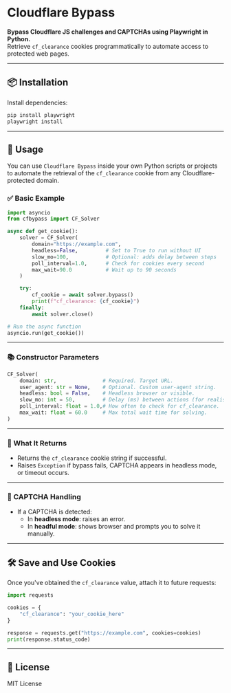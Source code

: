 # Cloudflare Bypass

**Bypass Cloudflare JS challenges and CAPTCHAs using Playwright in Python.**  
Retrieve `cf_clearance` cookies programmatically to automate access to protected web pages.

---

## 📦 Installation

Install dependencies:

```bash
pip install playwright
playwright install
```

---

## 🔧 Usage

You can use `Cloudflare Bypass` inside your own Python scripts or projects to automate the retrieval of the `cf_clearance` cookie from any Cloudflare-protected domain.

### ✅ Basic Example

```python
import asyncio
from cfbypass import CF_Solver

async def get_cookie():
    solver = CF_Solver(
        domain="https://example.com",
        headless=False,         # Set to True to run without UI
        slow_mo=100,            # Optional: adds delay between steps
        poll_interval=1.0,      # Check for cookies every second
        max_wait=90.0           # Wait up to 90 seconds
    )

    try:
        cf_cookie = await solver.bypass()
        print(f"cf_clearance: {cf_cookie}")
    finally:
        await solver.close()

# Run the async function
asyncio.run(get_cookie())
```

---

### 📚 Constructor Parameters

```python
CF_Solver(
    domain: str,               # Required. Target URL.
    user_agent: str = None,    # Optional. Custom user-agent string.
    headless: bool = False,    # Headless browser or visible.
    slow_mo: int = 50,         # Delay (ms) between actions (for realism).
    poll_interval: float = 1.0,# How often to check for cf_clearance.
    max_wait: float = 60.0     # Max total wait time for solving.
)
```

---

### 🔐 What It Returns

- Returns the `cf_clearance` cookie string if successful.
- Raises `Exception` if bypass fails, CAPTCHA appears in headless mode, or timeout occurs.

---

### 🤖 CAPTCHA Handling

- If a CAPTCHA is detected:
  - In **headless mode**: raises an error.
  - In **headful mode**: shows browser and prompts you to solve it manually.

---

## 🛠 Save and Use Cookies

Once you've obtained the `cf_clearance` value, attach it to future requests:

```python
import requests

cookies = {
    "cf_clearance": "your_cookie_here"
}

response = requests.get("https://example.com", cookies=cookies)
print(response.status_code)
```

---

## 📄 License

MIT License
